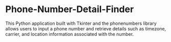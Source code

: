 # Phone-Number-Detail-Finder
This Python application built with Tkinter and the phonenumbers library allows users to input a phone number and retrieve details such as timezone, carrier, and location information associated with the number. 
